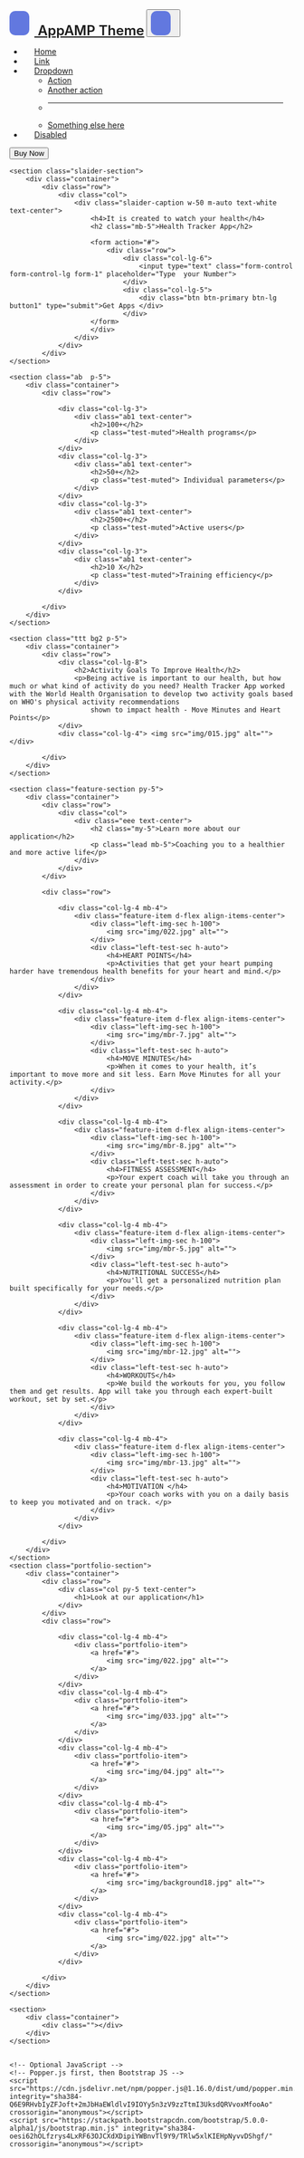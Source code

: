 <!doctype html>
<html lang="en">

<head>
    <!-- Required meta tags -->
    <meta charset="utf-8">
    <meta name="viewport" content="width=device-width, initial-scale=1">
    <!-- Font-Awesome -->
    <link rel="stylesheet" href="https://cdnjs.cloudflare.com/ajax/libs/font-awesome/5.15.1/css/all.min.css">
    <!-- Google-Font -->
    <link href="https://fonts.googleapis.com/css2?family=Work+Sans:wght@100;200;300;400;500;600;700;800;900&display=swap" rel="stylesheet">
    <!-- Bootstrap CSS -->
    <link rel="stylesheet" href="https://stackpath.bootstrapcdn.com/bootstrap/5.0.0-alpha1/css/bootstrap.min.css" integrity="sha384-r4NyP46KrjDleawBgD5tp8Y7UzmLA05oM1iAEQ17CSuDqnUK2+k9luXQOfXJCJ4I" crossorigin="anonymous">
    <!-- Main-Css -->
    <link rel="stylesheet" href="style.css">
    <title>Hello, world!</title>
    <!-- Start-html -->
</head>

<body>
    <nav class="navbar navbar-expand-lg navbar-light jon-header">
        <div class="container">
            <a class="navbar-brand" href="#"> <span><i class="fas fa-mobile-alt "></i></span> AppAMP Theme</a>
            <button class="navbar-toggler" type="button" data-toggle="collapse" data-target="#navbarSupportedContent" aria-controls="navbarSupportedContent" aria-expanded="false" aria-label="Toggle navigation">
          <span class="navbar-toggler-icon"></span>
        </button>
            <div class="collapse navbar-collapse ml-5 justify-content-between" id="navbarSupportedContent">
                <ul class="navbar-nav ml-5 mb-2 mb-lg-0">
                    <li class="nav-item">
                        <a class="nav-link active" aria-current="page" href="#">Home</a>
                    </li>
                    <li class="nav-item">
                        <a class="nav-link" href="#">Link</a>
                    </li>
                    <li class="nav-item dropdown">
                        <a class="nav-link dropdown-toggle" href="#" id="navbarDropdown" role="button" data-toggle="dropdown" aria-expanded="false">
                Dropdown
              </a>
                        <ul class="dropdown-menu" aria-labelledby="navbarDropdown">
                            <li><a class="dropdown-item" href="#">Action</a></li>
                            <li><a class="dropdown-item" href="#">Another action</a></li>
                            <li>
                                <hr class="dropdown-divider">
                            </li>
                            <li><a class="dropdown-item" href="#">Something else here</a></li>
                        </ul>
                    </li>
                    <li class="nav-item">
                        <a class="nav-link disabled" href="#" tabindex="-1" aria-disabled="true">Disabled</a>
                    </li>
                </ul>
                <button type="button" class="btn btn-outline-primary font-weight-bold btn-lg">Buy Now</button>
            </div>
        </div>
    </nav>

    <section class="slaider-section">
        <div class="container">
            <div class="row">
                <div class="col">
                    <div class="slaider-caption w-50 m-auto text-white text-center">
                        <h4>It is created to watch your health</h4>
                        <h2 class="mb-5">Health Tracker App</h2>

                        <form action="#">
                            <div class="row">
                                <div class="col-lg-6">
                                    <input type="text" class="form-control form-control-lg form-1" placeholder="Type  your Number">
                                </div>
                                <div class="col-lg-5">
                                    <div class="btn btn-primary btn-lg button1" type="submit">Get Apps </div>
                                </div>
                        </form>
                        </div>
                    </div>
                </div>
            </div>
    </section>

    <section class="ab  p-5">
        <div class="container">
            <div class="row">

                <div class="col-lg-3">
                    <div class="ab1 text-center">
                        <h2>100+</h2>
                        <p class="test-muted">Health programs</p>
                    </div>
                </div>
                <div class="col-lg-3">
                    <div class="ab1 text-center">
                        <h2>50+</h2>
                        <p class="test-muted"> Individual parameters</p>
                    </div>
                </div>
                <div class="col-lg-3">
                    <div class="ab1 text-center">
                        <h2>2500+</h2>
                        <p class="test-muted">Active users</p>
                    </div>
                </div>
                <div class="col-lg-3">
                    <div class="ab1 text-center">
                        <h2>10 X</h2>
                        <p class="test-muted">Training efficiency</p>
                    </div>
                </div>

            </div>
        </div>
    </section>

    <section class="ttt bg2 p-5">
        <div class="container">
            <div class="row">
                <div class="col-lg-8">
                    <h2>Activity Goals To Improve Health</h2>
                    <p>Being active is important to our health, but how much or what kind of activity do you need? Health Tracker App worked with the World Health Organisation to develop two activity goals based on WHO's physical activity recommendations
                        shown to impact health - Move Minutes and Heart Points</p>
                </div>
                <div class="col-lg-4"> <img src="img/015.jpg" alt=""></div>

            </div>
        </div>
    </section>

    <section class="feature-section py-5">
        <div class="container">
            <div class="row">
                <div class="col">
                    <div class="eee text-center">
                        <h2 class="my-5">Learn more about our application</h2>
                        <p class="lead mb-5">Coaching you to a healthier and more active life</p>
                    </div>
                </div>
            </div>

            <div class="row">

                <div class="col-lg-4 mb-4">
                    <div class="feature-item d-flex align-items-center">
                        <div class="left-img-sec h-100">
                            <img src="img/022.jpg" alt="">
                        </div>
                        <div class="left-test-sec h-auto">
                            <h4>HEART POINTS</h4>
                            <p>Activities that get your heart pumping harder have tremendous health benefits for your heart and mind.</p>
                        </div>
                    </div>
                </div>

                <div class="col-lg-4 mb-4">
                    <div class="feature-item d-flex align-items-center">
                        <div class="left-img-sec h-100">
                            <img src="img/mbr-7.jpg" alt="">
                        </div>
                        <div class="left-test-sec h-auto">
                            <h4>MOVE MINUTES</h4>
                            <p>When it comes to your health, it’s important to move more and sit less. Earn Move Minutes for all your activity.</p>
                        </div>
                    </div>
                </div>

                <div class="col-lg-4 mb-4">
                    <div class="feature-item d-flex align-items-center">
                        <div class="left-img-sec h-100">
                            <img src="img/mbr-8.jpg" alt="">
                        </div>
                        <div class="left-test-sec h-auto">
                            <h4>FITNESS ASSESSMENT</h4>
                            <p>Your expert coach will take you through an assessment in order to create your personal plan for success.</p>
                        </div>
                    </div>
                </div>

                <div class="col-lg-4 mb-4">
                    <div class="feature-item d-flex align-items-center">
                        <div class="left-img-sec h-100">
                            <img src="img/mbr-5.jpg" alt="">
                        </div>
                        <div class="left-test-sec h-auto">
                            <h4>NUTRITIONAL SUCCESS</h4>
                            <p>You'll get a personalized nutrition plan built specifically for your needs.</p>
                        </div>
                    </div>
                </div>

                <div class="col-lg-4 mb-4">
                    <div class="feature-item d-flex align-items-center">
                        <div class="left-img-sec h-100">
                            <img src="img/mbr-12.jpg" alt="">
                        </div>
                        <div class="left-test-sec h-auto">
                            <h4>WORKOUTS</h4>
                            <p>We build the workouts for you, you follow them and get results. App will take you through each expert-built workout, set by set.</p>
                        </div>
                    </div>
                </div>

                <div class="col-lg-4 mb-4">
                    <div class="feature-item d-flex align-items-center">
                        <div class="left-img-sec h-100">
                            <img src="img/mbr-13.jpg" alt="">
                        </div>
                        <div class="left-test-sec h-auto">
                            <h4>MOTIVATION </h4>
                            <p>Your coach works with you on a daily basis to keep you motivated and on track. </p>
                        </div>
                    </div>
                </div>

            </div>
        </div>
    </section>
    <section class="portfolio-section">
        <div class="container">
            <div class="row">
                <div class="col py-5 text-center">
                    <h1>Look at our application</h1>
                </div>
            </div>
            <div class="row">

                <div class="col-lg-4 mb-4">
                    <div class="portfolio-item">
                        <a href="#">
                            <img src="img/022.jpg" alt="">
                        </a>
                    </div>
                </div>
                <div class="col-lg-4 mb-4">
                    <div class="portfolio-item">
                        <a href="#">
                            <img src="img/033.jpg" alt="">
                        </a>
                    </div>
                </div>
                <div class="col-lg-4 mb-4">
                    <div class="portfolio-item">
                        <a href="#">
                            <img src="img/04.jpg" alt="">
                        </a>
                    </div>
                </div>
                <div class="col-lg-4 mb-4">
                    <div class="portfolio-item">
                        <a href="#">
                            <img src="img/05.jpg" alt="">
                        </a>
                    </div>
                </div>
                <div class="col-lg-4 mb-4">
                    <div class="portfolio-item">
                        <a href="#">
                            <img src="img/background18.jpg" alt="">
                        </a>
                    </div>
                </div>
                <div class="col-lg-4 mb-4">
                    <div class="portfolio-item">
                        <a href="#">
                            <img src="img/022.jpg" alt="">
                        </a>
                    </div>
                </div>

            </div>
        </div>
    </section>

    <section>
        <div class="container">
            <div class=""></div>
        </div>
    </section>
    
    
    <!-- Optional JavaScript -->
    <!-- Popper.js first, then Bootstrap JS -->
    <script src="https://cdn.jsdelivr.net/npm/popper.js@1.16.0/dist/umd/popper.min.js" integrity="sha384-Q6E9RHvbIyZFJoft+2mJbHaEWldlvI9IOYy5n3zV9zzTtmI3UksdQRVvoxMfooAo" crossorigin="anonymous"></script>
    <script src="https://stackpath.bootstrapcdn.com/bootstrap/5.0.0-alpha1/js/bootstrap.min.js" integrity="sha384-oesi62hOLfzrys4LxRF63OJCXdXDipiYWBnvTl9Y9/TRlw5xlKIEHpNyvvDShgf/" crossorigin="anonymous"></script>
</body>

</html>

<style>body,
h1,
h2,
h3,
h4,
h5,
h6,
p,
span {
    font-family: font-family: 'Work Sans', sans-serif;
}

img {
    max-width: 100%
}

.bg2 {
    background: #f7f9ff;
}


/*slaider-section*/

.slaider-section {
    background: url(img/mbr-10.jpg) no-repeat center center;
    padding: 150px 0;
    background-size: cover;
    position: relative;
    z-index: 1;
}

.slaider-section::after {
    content: "";
    height: 100%;
    width: 100%;
    position: absolute;
    top: 0;
    background: rgba(0, 0, 0, .4);
    z-index: -1;
}

.slaider-caption {}

.slaider-caption h4 {
    font-size: 28px;
    font-weight: 300;
    margin-bottom: 30px;
}

.slaider-caption h2 {
    font-size: 50px;
    font-weight: 600;
    margin-top: 48px;
}


/* header-section */

.jon-header {}

.jon-header span {
    color: #fff;
    background: #6278df;
    padding: ;
    height: 43px;
    display: inline-block;
    width: 35px;
    text-align: center;
    font-size: 27px;
    border-radius: 10px;
    position: relative;
    top: 0px;
    margin-right: 9px;
}

.jon-header .navbar-brand {
    font-size: 24px;
    font-weight: 600;
    /*! margin-right: ; */
}

.nav-item {
    padding: 0 20px;
}

.div.2 {
    width: 200px;
}

.form-1 {
    padding: 17px 19px;
    margin-left: 18px;
}

.button1 {
    padding: 16px 75px;
    font-size: 21px;
    font-weight: 600;
}

.ab1 h2 {
    font-weight: 600;
    font-size: 50px;
}

.ab1 p {
    font-size: 24px;
    margin-top: 19px;
}

.ttt h2 {
    font-size: 43px;
    font-weight: 600;
    margin-top: 144px;
}

.ttt p {
    font-size: 21px;
    margin-top: 30px;
    line-height: 34px;
    letter-spacing: .5px;
    margin-right: 44px;
}

.feature-item {
    height: 300px;
    box-shadow: 2.5px 4.33px 30px 0 rgba(64, 87, 191, 0.1);
}

.left-img-sec {
    width: 40%;
    overflow: hidden;
    border-radius: 5px 0 0 5px;
}

.left-test-sec {
    width: 60%;
    padding: 25px;
}

.left-img-sec img {
    height: 100%;
    width: auto !important;
    max-width: inherit;
    position: relative;
    left: -80px;
}

.eee h2 {
    font-size: 45px;
    font-weight: 500;
}

.eee p {
    font-size: 24px;
    font-weight: 300;
    line-height: 58px;
}

.portfolio-item {}

.portfolio-item a {
    position: relative;
    display: block;
}

.portfolio-item a::after {
    content: "";
    position: absolute;
    top: 0;
    left: 0;
    height: 100%;
    width: 100%;
    background-color: rgba(98, 120, 223, .7);
    opacity: 0;
    visibility: hidden;
    transition: .4s;
}

.portfolio-item:hover a::after {
    opacity: 1;
    visibility: visible;
}

.min-section-bg {
    background-color: #f7f9ff;
}</style>
